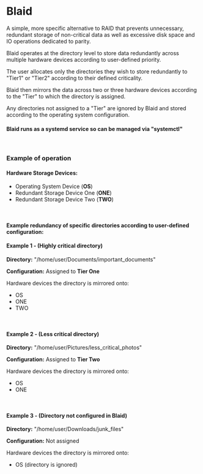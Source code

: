 # Blaid

A simple, more specific alternative to RAID that prevents unnecessary, redundant storage of non-critical data as well as excessive disk space and IO operations dedicated to parity.

Blaid operates at the directory level to store data redundantly across multiple hardware devices according to user-defined priority.

The user allocates only the directories they wish to store redundantly to "Tier1" or "Tier2" according to their defined criticality. 

Blaid then mirrors the data across two or three hardware devices according to the "Tier" to which the directory is assigned.

Any directories not assigned to a "Tier" are ignored by Blaid and stored according to the operating system configuration.

#### Blaid runs as a systemd service so can be managed via "systemctl"

<br/>

### Example of operation

#### Hardware Storage Devices:
- Operating System Device (**OS**)
- Redundant Storage Device One (**ONE**)
- Redundant Storage Device Two (**TWO**)

<br/>

#### Example redundancy of specific directories according to user-defined configuration:

#### Example 1 - (Highly critical directory)

**Directory:** "/home/user/Documents/important_documents"

**Configuration:** Assigned to **Tier One**

Hardware devices the directory is mirrored onto:
- OS
- ONE
- TWO

<br/>

#### Example 2 - (Less critical directory)

**Directory:** "/home/user/Pictures/less_critical_photos"

**Configuration:** Assigned to **Tier Two**

Hardware devices the directory is mirrored onto:
- OS
- ONE

<br/>

#### Example 3 - (Directory not configured in Blaid)

**Directory:** "/home/user/Downloads/junk_files"

**Configuration:** Not assigned

Hardware devices the directory is mirrored onto:
- OS (directory is ignored)


